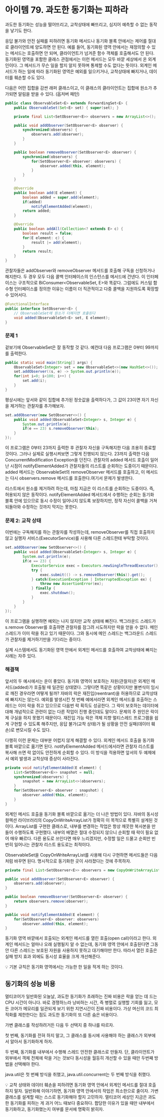 # 아이템 79. 과도한 동기화는 피하라

과도한 동기화는 성능을 떨어뜨리고, 교착상태에 빠뜨리고, 심지어 예측할 수 없는 동작을 낳기도 한다.

응답 불가와 안전 실패를 피하려면 동기화 메서드나 동기화 블록 안에서는 제어를 절대로 클라이언트에 양도하면 안 된다. 예를 들어, 동기화된 영역 안에서는 재정의할 수 있는 메서드는 호출하면 안 되며, 클라이언트가 넘겨준 함수 객체를 호출해서도 안 된다. 동기화된 영역을 포함한 클래스 관점에서는 이런 메서드는 모두 바깥 세상에서 온 외계인이다. 그 메서드가 무슨 일을 할지 알지 못하며 통제할 수도 없다는 뜻이다. 외계인 메서드가 하는 일에 따라 동기화된 영역은 예외를 일으키거나, 교착상태에 빠지거나, 데이터를 훼손할 수도 있다.

다음은 어떤 집합을 감싼 래퍼 클래스이고, 이 클래스의 클라이언트는 집합에 원소가 추가되면 알림을 받을 수 있다. (옵저버 패턴)

```java
public class ObservableSet<E> extends ForwardingSet<E> {
	public ObservableSet(Set<E> set) { super(set); }

	private final List<SetObserver<E>> observers = new ArrayList<>();

	public void addObserver(SetObserver<E> observer) {
		synchronized(observers) {
			observers.add(observer);	
		}
	}

	public boolean removeObserver(SetObserver<E> observer) {
		synchronized(observers) {
			for(SetObserver<E> observer: observers) {
				observer.added(this, element);
			}
		}
	}

	@Override
	public boolean add(E element) {
		boolean added = super.add(element);
		if(added)
			notifyElementAdded(element);
		return added;
	}

	@Override
	public boolean addAll(Collection<? extends E> c) {
		boolean result = false;
		for(E element: c) {
			result |= add(element);
		}
		return result;
	}
}
```

관찰자들은 addObserver와 removeObserver 메서드를 호출해 구독을 신청하거나 해지한다. 두 경우 모두 다음 콜백 인터페이스의 인스턴스를 메서드에 건넨다. 이 인터페이스는 구조적으로 BiConsumer<ObservableSet<E>, E>와 똑같다. 그럼에도 커스텀 함수형 인터페이스를 정의한 이유는 이름이 더 직관적이고 다중 콜백을 지원하도록 확장할 수 있어서다.

```java
@FunctionalInterface
public interface SetObserver<E> {
	// ObservableSet에 원소가 더해지면 호출된다
	void added(ObservableSet<E> set, E element);
}
```

### 문제 1

겉보기에 ObservableSet은 잘 동작할 것 같다. 예컨대 다음 프로그램은 0부터 99까지를 출력한다.

```java
public static void main(String[] args) {
	ObservableSet<Integer> set = new ObservableSet<>(new HashSet<>());
	set.addObserver((s, e) -> System.out.println(e));
	for(int i=0; i<100; i++) {
		set.add(i);
	}
}
```

평상시에는 앞서와 같이 집합에 추가된 정숫값을 출력하다가, 그 값이 23이면 자기 자신을 제거하는 관찰자를 추가해보자.

```java
set.addObserver(new SetObserver<>() {
	public void added(ObservableSet<Integer> s, Integer e) {
		System.out.println(e);
		if(e == 23) s.removeObserver(this);
	}
});
```

이 프로그램은 0부터 23까지 출력한 후 관찰자 자신을 구독해지한 다음 조용히 종료할 것이다. 그러나 실제로 실행시켜보면 그렇게 진행되지 않는다. 23까지 출력한 다음 ConcurrentModification Exception을 던진다. 관찰자의 added 메서드 호출이 일어난 시점이 notifyElementAdded가 관찰자들의 리스트를 순회하는 도중이기 때문이다. added 메서드는 ObservableSet의 removeObserver 메서드를 호출하고, 이 메서드는 다시 observers.remove 메서드를 호출한다.여기서 문제가 발생한다.

리스트에서 원소를 제거하려 하는데, 마침 지금은 이 리스트를 순회하는 도중이다. 즉, 허용되지 않은 동작이다. notifyElementAdded 메서드에서 수행하는 순회는 동기화 블록 안에 있으므로 동시 수정이 일어나지 않도록 보장하지만, 정작 자신이 콜백을 거쳐 되돌아와 수정하는 것까지 막지는 못한다.

### 문제 2: 교착 상태

이번에는 구독해지를 하는 관찰자를 작성하는데, removeObserver를 직접 호출하지 않고 실행자 서비스(ExecutorService)를 사용해 다른 스레드한테 부탁할 것이다.

```java
set.addObserver(new SetObserver<>() {
	public void added(ObservableSet<Integer> s, Integer e) {
		System.out.println(e);
		if(e == 23) {
			ExecutorService exec = Executors.newSingleThreadExecutor();
			try {
				exec.submit(() -> s.removeObserver(this)).get();
			} catch(ExecutionException | InterruptedException ex) {
				throw new AssertionError(ex);
			} finally {
				exec.shutdown();
			}
		}
	}
});
```

이 프로그램을 실행하면 예외는 나지 않지만 교착 상태에 빠진다. 백그라운드 스레드가 s.remove Observer를 호출하면 관찰자를 잠그려 시도하지만 락을 얻을 수 없다. 메인 스레드가 이미 락을 쥐고 있기 때문이다. 그와 동시에 메인 스레드는 백그라운드 스레드가 관찰자를 제거하기만을 기다리는 중이다.

실제 시스템에서도 동기화된 영역 안에서 외계인 메서드를 호출하여 교착상태에 빠지는 사례는 자주 있다.

### 해결책

앞서의 두 예시에서는 운이 좋았다. 동기화 영역이 보호하는 자원(관찰자)은 외계인 메서드(added)가 호출될 때 일관된 상태였다. 그렇다면 똑같은 상황이지만 불변식이 임시로 깨진 경우라면 어떻게 될까? 자바의 락은 재진입(reentrant)을 허용하므로 교착상태에 빠지지는 않는다. 예외를 발생시킨 첫 번째 예에서라면 외계인 메서드를 호출하는 스레드는 이미 락을 쥐고 있으므로 다음번 락 획득도 성공한다. 그 락이 보호하는 데이터에 대해 개념적으로 관련이 없는 다른 작업이 진행 중인데도 말이다. 문제의 주 원인은 락이 제 구실을 하지 못했기 때문이다. 재진입 가능 락은 객체 지향 멀티스레드 프로그램을 쉽게 구현할 수 있도록 해주지만, 응답 불가(교착 상태)가 될 상황을 안전 실패(데이터 훼손)로 변모시킬 수도 있다.

다행히 이런 문제는 대부분 어렵지 않게 해결할 수 있다. 외계인 메서드 호출을 동기화 블록 바깥으로 옮기면 된다. notifyElementAdded 메서드에서라면 관찰자 리스트를 복사해 쓰면 락 없이도 안전하게 순회할 수 있다. 이 방식을 적용하면 앞서의 두 예제에서 예외 발생과 교착상태 증상이 사라진다.

```java
private void notifyElementAdded(E element) {
	List<SetObserver<E>> snapshot = null;
	synchronized(observers) {
		snapshot = new ArrayList<>(observers);
	}
	for(SetObserver<E> observer : snapshot) {
		observer.added(this, element);
	}
}
```

외계인 메서드 호출을 동기화 블록 바깥으로 옮기는 더 나은 방법이 있다. 자바의 동시성 컬렉션 라이브러리의 CopyOnWriteArrayList가 정확히 이 목적으로 특별히 설계된 것이다. ArrayList를 구현한 클래스로, 내부를 변경하는 작업은 항상 깨끗한 복사본을 만들어 수행하도록 구현했다. 내부의 배열은 절대 수정되지 않으니 순회할 때 락이 필요 없어 매우 빠르다. 다른 용도로 쓰인다면 매우 느리겠지만, 수정할 일은 드물고 순회만 빈번히 일어나는 관찰자 리스트 용도로는 최적이다.

ObservableSet을 CopyOnWriteArrayList를 사용해 다시 구현하면 메서드들은 다음처럼 바꾸면 된다. 명시적으로 동기화한 곳이 사라졌다는 것에 주목하자.

```java
private final List<SetObserver<E>> observers = new CopyOnWriteArrayList<>();

public void addObserver(SetObserver<E> observer) {
	observers.add(observer);
}

public boolean removeObserver(SetObserver<E> observer) {
	return observers.remove(observer);
}

public void notifyElementAdded(E element) {
	for(SetObserver<E> observer: observers)
		observer.added(this, element);
}
```

동기화 영역 바깥에서 호출되는 외계인 메서드를 열린 호출(open call)이라고 한다. 외계인 메서드는 얼마나 오래 실행될지 알 수 없는데, 동기화 영역 안에서 호출된다면 그동안 다른 스레드는 보호된 자원을 사용하지 못하고 대기해야만 한다. 따라서 열린 호출은 실패 방지 효과 외에도 동시성 효율을 크게 개선해준다.

<aside>
💡 기본 규칙은 동기화 영역에서는 가능한 한 일을 적게 하는 것이다.

</aside>

## 동기화의 성능 비용

멀티코어가 일반화된 오늘날, 과도한 동기화가 초래하는 진짜 비용은 락을 얻는 데 드는 CPU 시간이 아니다. 바로 경쟁하느라 낭비하는 시간, 즉 병렬로 실행할 기회를 잃고, 모든 코어가 메모리를 일관되게 보기 위한 지연시간이 진짜 비용이다. 가상 머신의 코드 최적화를 제한한다는 점도 과도한 동기화의 또 다른 숨은 비용이다.

가변 클래스를 작성하려거든 다음 두 선택지 중 하나를 따르자.

첫 번째, 동기화를 전혀 하지 말고, 그 클래스를 동시에 사용해야 하는 클래스가 외부에서 알아서 동기화하게 하자.

두 번째, 동기화를 내부에서 수행해 스레드 안전한 클래스로 만들자. 단, 클라이언트가 외부에서 객체 전체에 락을 거는 것보다 동시성을 월등히 개선할 수 있을 때만 두번째 방법을 선택해야 한다. 

java.util은 첫 번째 방식을 취했고, java.util.concurrent는 두 번째 방식을 취했다.

<aside>
💡 교착 상태와 데이터 훼손을 피하려면 동기화 영역 안에서 외계인 메서드를 절대 호출하지 말자. 일반화해 이야기하면, 동기화 영역 안에서의 작업은 최소한으로 줄이자. 가변 클래스를 설계할 때는 스스로 동기화해야 할지 고민하자. 멀티코어 세상인 지금은 과도한 동기화를 피하는 게 과거 어느 때보다 중요하다. 합당한 이유가 있을 때만 내부에서 동기화하고, 동기화했는지 여부를 문서에 명확히 밝히자.

</aside>